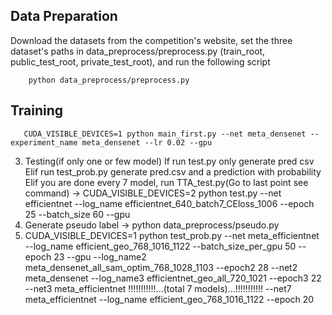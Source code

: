 ## Data Preparation

Download the datasets from the competition's website,
set the three dataset's paths in data_preprocess/preprocess.py (train_root, public_test_root, private_test_root),
and run the following script

```
    python data_preprocess/preprocess.py
```

## Training

```
   CUDA_VISIBLE_DEVICES=1 python main_first.py --net meta_densenet --experiment_name meta_densenet --lr 0.02 --gpu
```

3. Testing(if only one or few model)
   If run test.py only generate pred csv
   Elif run test_prob.py generate pred.csv and a prediction with probability
   Elif you are done every 7 model, run TTA_test.py(Go to last point see command)
   -> CUDA_VISIBLE_DEVICES=2 python test.py --net efficientnet --log_name efficientnet_640_batch7_CEloss_1006 --epoch 25 --batch_size 60 --gpu
4. Generate pseudo label
   -> python data_preprocess/pseudo.py
5. CUDA_VISIBLE_DEVICES=1 python test_prob.py --net meta_efficientnet --log_name efficient_geo_768_1016_1122 --batch_size_per_gpu 50 --epoch 23 --gpu --log_name2 meta_densenet_all_sam_optim_768_1028_1103 --epoch2 28 --net2 meta_densenet --log_name3 efficientnet_geo_all_720_1021 --epoch3 22 --net3 meta_efficientnet !!!!!!!!!!!...(total 7 models)...!!!!!!!!!!! --net7 meta_efficientnet --log_name efficient_geo_768_1016_1122 --epoch 20
